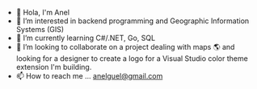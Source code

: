 - 👋 Hola, I'm Anel
- 👀 I’m interested in backend programming and Geographic Information Systems (GIS)
- 🌱 I’m currently learning C#/.NET, Go, SQL
- 💞️ I’m looking to collaborate on a project dealing with maps 🌎 and looking for a designer to create a logo for a Visual Studio color theme extension I'm building.
- 📫 How to reach me ... anelguel@gmail.com

<!---
anelguel/anelguel is a ✨ special ✨ repository because its `README.md` (this file) appears on your GitHub profile.
You can click the Preview link to take a look at your changes.
--->
